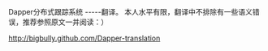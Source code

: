 ﻿Dapper分布式跟踪系统
	-----翻译。
本人水平有限，翻译中不排除有一些语义错误，推荐参照原文一并阅读：）

http://bigbully.github.com/Dapper-translation

